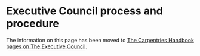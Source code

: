 # Executive Council process and procedure

The information on this page has been moved to
[The Carpentries Handbook pages on The Executive Council](https://docs.carpentries.org/topic_folders/governance/executive-council.html).

